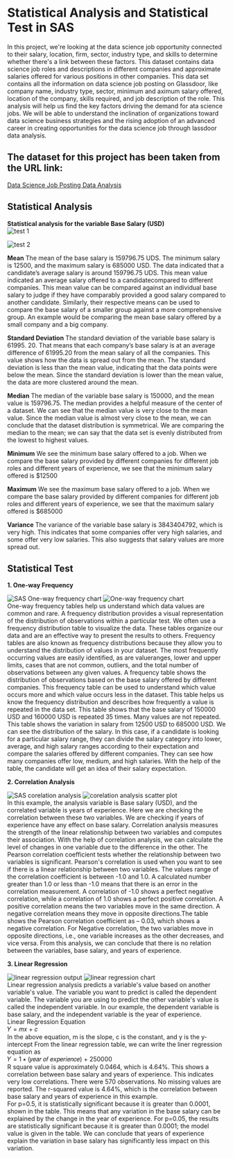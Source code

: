 # Statistical Analysis and Statistical Test in SAS

In this project, we're looking at the data science job opportunity connected to their salary, location, firm, sector, industry type, and skills to determine whether there's a link between these factors. This dataset contains data science job roles and descriptions in different companies and approximate salaries offered for various positions in other companies. This data set contains all the information on data science job posting on Glassdoor, like company name, industry type, sector, minimum and aximum salary offered, location of the company, skills required, and job description of the role. This analysis will help us find the key factors driving the demand for ata science jobs. We will be able to understand the inclination of organizations toward data science business strategies and the rising adoption of an advanced career in creating opportunities for the data science job through lassdoor data analysis. 

## The dataset for this project has been taken from the URL link:
[Data Science Job Posting Data Analysis](https://www.kaggle.com/datasets/deepcontractor/unicorn-companies-dataset)

## Statistical Analysis
**Statistical analysis for the variable Base Salary (USD)**<br>
![test 1](https://user-images.githubusercontent.com/122247029/229635696-00647f69-7347-49b3-a56c-61afa86e5e25.PNG)

![test 2](https://user-images.githubusercontent.com/122247029/229635708-74db5e19-a84d-4589-837f-5d62a8fb3ef2.PNG)<br>

**Mean**
The mean of the base salary is 159796.75 UDS. The minimum salary is 12500, and the maximum salary is 685000 USD. The data indicated that a candidate’s average salary is around 159796.75 UDS. This mean value indicated an average salary offered to a candidatecompared to different companies. This mean value can be compared against an individual base salary to judge if they have comparably provided a good salary compared to another candidate. Similarly, their respective means can be used to compare the base salary of a smaller group against a more comprehensive group. An example would be comparing the mean base salary offered by a small company and a big company. <br>

**Standard Deviation**
The standard deviation of the variable base salary is 61995. 20. That means that each company’s base salary is at an average difference of 61995.20 from the mean salary of all the companies. This value shows how the data is spread out from the mean. The standard deviation is less than the mean value, indicating that the data points were below the mean. Since the standard deviation is lower than the mean value, the data are more clustered around the mean. <br>

**Median**
The median of the variable base salary is 150000, and the mean value is 159796.75. The median provides a helpful measure of the center of a dataset. We can see that the median value is very close to the mean value. Since the median value is almost very close to the mean, we can conclude that the dataset distribution is symmetrical. We are comparing the median to the mean; we can say that the data set is evenly distributed from the lowest to highest values.<br>

**Minimum**
We see the minimum base salary offered to a job. When we compare the base salary provided by different companies for different job roles and different years of experience, we see that the minimum salary offered is $12500<br>

**Maximum** We see the maximum base salary offered to a job. When we compare the base salary provided by different companies for different job roles and different years of experience, we see that the maximum salary offered is $685000<br>

**Variance**
The variance of the variable base salary is 3843404792, which is very high. This indicates that some companies offer very high salaries, and some offer very low salaries. This also suggests that salary values are more spread out. <br>

## Statistical Test
**1. One-way Frequency**<br>

![SAS One-way frequency chart](https://user-images.githubusercontent.com/122247029/229633765-914b35ba-a064-4132-b352-f74bbc3422ff.PNG) 
![One-way frequency chart](https://user-images.githubusercontent.com/122247029/229633651-838302ee-0522-4636-82ae-2fa31e054164.PNG) <BR>
One-way frequency tables help us understand which data values are common and rare. A frequency distribution provides a visual representation of the distribution of observations within a particular test. We often use a frequency distribution table to visualize the data. These tables organize our data and are an effective way to present the results to others. Frequency tables are also known as frequency distributions because they allow you to understand the distribution of values in your dataset. The most frequently occurring values are easily identified, as are valueranges, lower and upper limits, cases that are not common, outliers, and the total number of observations between any given values. A frequency table shows the distribution of observations based on the base salary offered by different companies. This frequency table can be used to understand which value occurs more and which value occurs less in the dataset. This table helps us know the frequency distribution and describes how frequently a value is repeated in the data set. This table shows that the base salary of 150000 USD and 160000 USD is repeated 35 times. Many values are not repeated. This table shows the variation in salary from 12500 USD to 685000 USD. We can see the distribution of the salary. In this case, if a candidate is looking for a particular salary range, they can divide the salary category into lower, average, and high salary ranges according to their expectation and compare the salaries offered by different companies. They can see how many companies offer low, medium, and high salaries. With the help of the table, the candidate will get an idea of their salary expectation.<BR>

**2. Correlation Analysis**<br>

![SAS corelation analysis](https://user-images.githubusercontent.com/122247029/229633803-b361fa37-3c23-4dc7-a5f5-f643b1309d54.PNG) 
![corelation analysis scatter plot](https://user-images.githubusercontent.com/122247029/229633848-3e56a9c2-7d75-41c3-8083-e36dc185b440.PNG)<BR>
In this example, the analysis variable is Base salary (USD), and the correlated variable is years of experience. Here we are checking the correlation between these two variables. We are checking if years of experience have any effect on base salary. Correlation analysis measures the strength of the linear relationship between two variables and computes their association. With the help of correlation analysis, we can calculate the level of changes in one variable due to the difference in the other. The Pearson correlation coefficient tests whether the relationship between two variables is significant. Pearson's correlation is used when you want to see if there is a linear relationship between two variables. The values range of the correlation coefficient is between -1.0 and 1.0. A calculated number greater than 1.0 or less than -1.0 means that there is an error in the correlation measurement. A correlation of -1.0 shows a perfect negative correlation, while a correlation of 1.0 shows a perfect positive correlation. A positive correlation means the two variables move in the same direction. A negative correlation means they move in opposite directions.The table shows the Pearson correlation coefficient as – 0.03, which shows a negative correlation. For Negative correlation, the two variables move in opposite directions, i.e., one variable increases as the other decreases, and vice versa. From this analysis, we can conclude that there is no relation between the variables, base salary, and years of experience. <br>

**3. Linear Regression**<br>

![linear regression output](https://user-images.githubusercontent.com/122247029/229633895-6b740674-a6c2-4e1e-bb50-0bd9ad0da570.PNG)
![linear regression chart](https://user-images.githubusercontent.com/122247029/229633934-51adb678-72d3-4377-a102-150eb71e4842.PNG)<br>
Linear regression analysis predicts a variable's value based on another variable's value. The variable you want to predict is called the dependent variable. The variable you are using to predict the other variable's value is called the independent variable. In our example, the dependent variable is base salary, and the independent variable is the year of experience.<br>
Linear Regression Equation<br>
𝑌 = 𝑚𝑥 + 𝑐<br>
In the above equation, m is the slope, c is the constant, and y is the y-intercept From the linear regression table, we can write the liner regression equation as <br>
𝑌 = 1 ∗ (𝑦𝑒𝑎𝑟 𝑜𝑓 𝑒𝑥𝑝𝑒𝑟𝑖𝑒𝑛𝑐𝑒) + 250000<br>
R square value is approximately 0.0464, which is 4.64%. This shows a correlation between base salary and years of experience. This indicates very low correlations. There were 570 observations. No missing values are reported. The r-squared value is 4.64%, which is the correlation between base salary and years of experience in this example. <br>
For p=0.5, it is statistically significant because it is greater than 0.0001, shown in the table. This means that any variation in the base salary can be explained by the change in the year of experience. For p=0.05, the results are statistically significant because it is greater than 0.0001; the model value is given in the table. We can conclude that years of experience explain the variation in base salary has significantly less impact on this variation.
